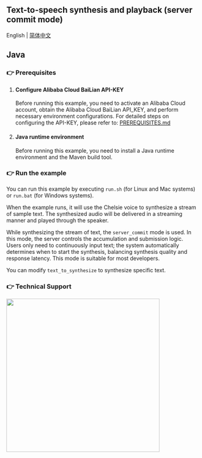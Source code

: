 [comment]: # (title and brief introduction of the sample)
## Text-to-speech synthesis and playback (server commit mode)

English | [简体中文](./README.md)

## Java

[comment]: # (prerequisites)
### :point_right: Prerequisites

1. #### Configure Alibaba Cloud BaiLian API-KEY

    Before running this example, you need to activate an Alibaba Cloud account, obtain the Alibaba Cloud BaiLian API_KEY, and perform necessary environment configurations. For detailed steps on configuring the API-KEY, please refer to: [PREREQUISITES.md](../../../../PREREQUISITES.md)

2. #### Java runtime environment

   Before running this example, you need to install a Java runtime environment and the Maven build tool.

[comment]: # (how to run the sample and expected results)
### :point_right: Run the example

You can run this example by executing `run.sh` (for Linux and Mac systems) or `run.bat` (for Windows systems).

When the example runs, it will use the Chelsie voice to synthesize a stream of sample text. The synthesized audio will be delivered in a streaming manner and played through the speaker.

While synthesizing the stream of text, the `server_commit` mode is used. In this mode, the server controls the accumulation and submission logic. Users only need to continuously input text; the system automatically determines when to start the synthesis, balancing synthesis quality and response latency. This mode is suitable for most developers.

You can modify `text_to_synthesize` to synthesize specific text.

[comment]: # (technical support of the sample)
### :point_right: Technical Support
<img src="https://dashscope.oss-cn-beijing.aliyuncs.com/samples/audio/group.png" width="400"/>
